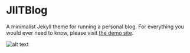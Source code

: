 # JIITBlog

A minimalist Jekyll theme for running a personal blog. For everything you would ever need to know, please visit [the demo site](https://lenpaul.github.io/JIITBlog/).

![alt text](https://cloud.githubusercontent.com/assets/8409329/21747617/7ef0e18e-d53a-11e6-8f90-8bb14b62ba20.jpg "JIITBlog Demo Image")
